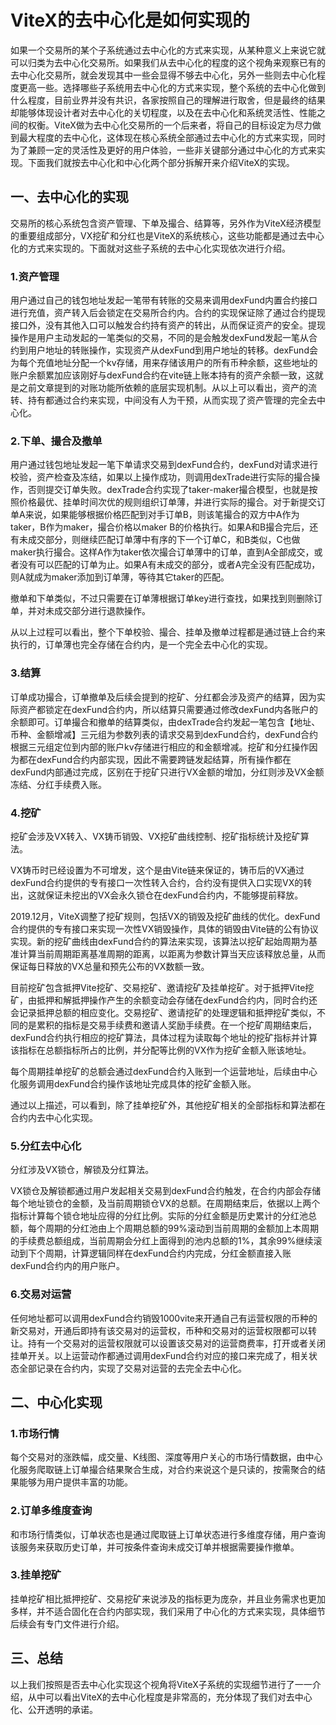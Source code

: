 # ViteX的去中心化是如何实现的

如果一个交易所的某个子系统通过去中心化的方式来实现，从某种意义上来说它就可以归类为去中心化交易所。如果我们从去中心化的程度的这个视角来观察已有的去中心化交易所，就会发现其中一些会显得不够去中心化，另外一些则去中心化程度更高一些。选择哪些子系统用去中心化的方式来实现，整个系统的去中心化做到什么程度，目前业界并没有共识，各家按照自己的理解进行取舍，但是最终的结果却能够体现设计者对去中心化的关切程度，以及在去中心化和系统灵活性、性能之间的权衡。ViteX做为去中心化交易所的一个后来者，将自己的目标设定为尽力做到最大程度的去中心化，这体现在核心系统全部通过去中心化的方式来实现，同时为了兼顾一定的灵活性及更好的用户体验，一些非关键部分通过中心化的方式来实现。下面我们就按去中心化和中心化两个部分拆解开来介绍ViteX的实现。

## 一、去中心化的实现

交易所的核心系统包含资产管理、下单及撮合、结算等，另外作为ViteX经济模型的重要组成部分，VX挖矿和分红也是ViteX的系统核心，这些功能都是通过去中心化的方式来实现的。下面就对这些子系统的去中心化实现依次进行介绍。

### 1.资产管理 

用户通过自己的钱包地址发起一笔带有转账的交易来调用dexFund内置合约接口进行充值，资产转入后会锁定在交易所合约内。合约的实现保证除了通过合约提现接口外，没有其他入口可以触发合约持有资产的转出，从而保证资产的安全。提现操作是用户主动发起的一笔类似的交易，不同的是会触发dexFund发起一笔从合约到用户地址的转账操作，实现资产从dexFund到用户地址的转移。dexFund会为每个充值地址分配一个kv存储，用来存储该用户的所有币种余额，这些地址的账户余额累加应该刚好与dexFund合约在vite链上账本持有的资产余额一致，这就是之前文章提到的对账功能所依赖的底层实现机制。从以上可以看出，资产的流转、持有都通过合约来实现，中间没有人为干预，从而实现了资产管理的完全去中心化。

### 2.下单、撮合及撤单

 用户通过钱包地址发起一笔下单请求交易到dexFund合约，dexFund对请求进行校验，资产检查及冻结，如果以上操作成功，则调用dexTrade进行实际的撮合操作，否则提交订单失败。dexTrade合约实现了taker-maker撮合模型，也就是按照价格最优、挂单时间次优的规则组织订单薄，并进行实际的撮合。对于新提交订单A来说，如果能够根据价格匹配到对手订单B，则该笔撮合的双方中A作为taker，B作为maker，撮合价格以maker B的价格执行。如果A和B撮合完后，还有未成交部分，则继续匹配订单薄中有序的下一个订单C，和B类似，C也做maker执行撮合。这样A作为taker依次撮合订单薄中的订单，直到A全部成交，或者没有可以匹配的订单为止。如果A有未成交的部分，或者A完全没有匹配成功，则A就成为maker添加到订单薄，等待其它taker的匹配。

撤单和下单类似，不过只需要在订单薄根据订单key进行查找，如果找到则删除订单，并对未成交部分进行退款操作。

从以上过程可以看出，整个下单校验、撮合、挂单及撤单过程都是通过链上合约来执行的，订单薄也完全存储在合约内，是一个完全去中心化的实现。

### 3.结算

订单成功撮合，订单撤单及后续会提到的挖矿、分红都会涉及资产的结算，因为实际资产都锁定在dexFund合约内，所以结算只需要通过修改dexFund内各账户的余额即可。订单撮合和撤单的结算类似，由dexTrade合约发起一笔包含【地址、币种、金额增减】三元组为参数列表的请求交易到dexFund合约，dexFund合约根据三元组定位到内部的账户kv存储进行相应的和金额增减。挖矿和分红操作因为都在dexFund合约内部实现，因此不需要跨链发起结算，所有操作都在dexFund内部通过完成，区别在于挖矿只进行VX金额的增加，分红则涉及VX金额冻结、分红手续费入账。 

### 4.挖矿

挖矿会涉及VX转入、VX铸币销毁、VX挖矿曲线控制、挖矿指标统计及挖矿算法。

VX铸币时已经设置为不可增发，这个是由Vite链来保证的，铸币后的VX通过dexFund合约提供的专有接口一次性转入合约，合约没有提供入口实现VX的转出，这就保证未挖出的VX会永久锁仓在dexFund合约内，不能够提前释放。

2019.12月，ViteX调整了挖矿规则，包括VX的销毁及挖矿曲线的优化。dexFund合约提供的专有接口来实现一次性VX销毁操作，具体的销毁由Vite链的公有协议实现。新的挖矿曲线由dexFund合约的算法来实现，该算法以挖矿起始周期为基准计算当前周期距离基准周期的距离，以距离为参数计算当天应该释放总量，从而保证每日释放的VX总量和预先公布的VX数额一致。

目前挖矿包含抵押Vite挖矿、交易挖矿、邀请挖矿及挂单挖矿。对于抵押Vite挖矿，由抵押和解抵押操作产生的余额变动会存储在dexFund合约内，同时合约还会记录抵押总额的相应变化。交易挖矿、邀请挖矿的处理逻辑和抵押挖矿类似，不同的是累积的指标是交易手续费和邀请人奖励手续费。在一个挖矿周期结束后，dexFund合约执行相应的挖矿算法，具体过程为读取每个地址的挖矿指标并计算该指标在总额指标所占的比例，并分配等比例的VX作为挖矿金额入账该地址。

每个周期挂单挖矿的总额会通过dexFund合约入账到一个运营地址，后续由中心化服务调用dexFund合约操作该地址完成具体的挖矿金额入账。

通过以上描述，可以看到，除了挂单挖矿外，其他挖矿相关的全部指标和算法都在合约内去中心化实现。

### 5.分红去中心化
分红涉及VX锁仓，解锁及分红算法。

VX锁仓及解锁都通过用户发起相关交易到dexFund合约触发，在合约内部会存储每个地址锁仓的金额，及当前周期锁仓VX的总额。在周期结束后，依据以上两个指标计算每个锁仓地址应得的分红比例。实际的分红金额是历史累计的分红池总额，每个周期的分红池由上个周期总额的99%滚动到当前周期的金额加上本周期的手续费总额组成，当前周期会分红上面得到的池内总额的1%，其余99%继续滚动到下个周期，计算逻辑同样在dexFund合约内完成，分红金额直接入账dexFund合约内的用户账户。

### 6.交易对运营

任何地址都可以调用dexFund合约销毁1000vite来开通自己有运营权限的币种的新交易对，开通后即持有该交易对的运营权，币种和交易对的运营权限都可以转让。持有一个交易对的运营权限就可以设置该交易对的运营商费率，打开或者关闭挂单开关。以上运营动作都通过调用dexFund合约对应的接口来完成了，相关状态全部记录在合约内，实现了交易对运营的去完全去中心化。

## 二、中心化实现

### 1.市场行情

每个交易对的涨跌幅，成交量、K线图、深度等用户关心的市场行情数据，由中心化服务爬取链上订单撮合结果聚合生成，对合约来说这个是只读的，按需聚合的结果能够为用户提供丰富的功能。

### 2.订单多维度查询

和市场行情类似，订单状态也是通过爬取链上订单状态进行多维度存储，用户查询该服务来获取历史订单，并可按条件查询未成交订单并根据需要操作撤单。

### 3.挂单挖矿

挂单挖矿相比抵押挖矿、交易挖矿来说涉及的指标更为庞杂，并且业务需求也更加多样，并不适合固化在合约内部实现，我们采用了中心化的方式来实现，具体细节后续会有专门文件进行介绍。

## 三、总结

以上我们按照是否去中心化实现这个视角将ViteX子系统的实现细节进行了一一介绍，从中可以看出ViteX的去中心化程度是非常高的，充分体现了我们对去中心化、公开透明的承诺。

